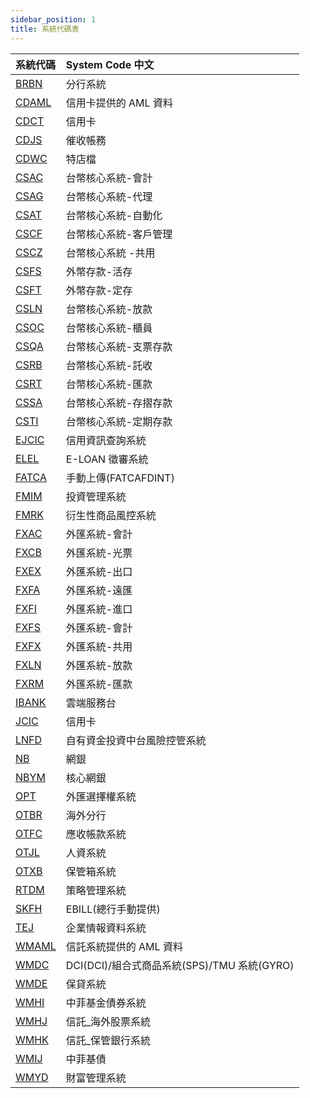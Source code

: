 ```yaml
---
sidebar_position: 1
title: 系統代碼表
---
```


| 系統代碼                                        | System Code 中文                            |
| :---------------------------------------------- | :------------------------------------------ |
| [BRBN](/docs/data-dicionary/tableschema/BRBN)   | 分行系統                                    |
| [CDAML](/docs/data-dicionary/tableschema/CDAML) | 信用卡提供的 AML 資料                       |
| [CDCT ](/docs/data-dicionary/tableschema/CDCT)  | 信用卡                                      |
| [CDJS ](/docs/data-dicionary/tableschema/CDJS)  | 催收帳務                                    |
| [CDWC ](/docs/data-dicionary/tableschema/CDWC)  | 特店檔                                      |
| [CSAC ](/docs/data-dicionary/tableschema/CSAC)  | 台幣核心系統-會計                           |
| [CSAG ](/docs/data-dicionary/tableschema/CSAG)  | 台幣核心系統-代理                           |
| [CSAT ](/docs/data-dicionary/tableschema/CSAT)  | 台幣核心系統-自動化                         |
| [CSCF ](/docs/data-dicionary/tableschema/CSCF)  | 台幣核心系統-客戶管理                       |
| [CSCZ ](/docs/data-dicionary/tableschema/CSCZ)  | 台幣核心系統 -共用                          |
| [CSFS ](/docs/data-dicionary/tableschema/CSFS)  | 外幣存款-活存                               |
| [CSFT ](/docs/data-dicionary/tableschema/CSFT)  | 外幣存款-定存                               |
| [CSLN ](/docs/data-dicionary/tableschema/CSLN)  | 台幣核心系統-放款                           |
| [CSOC ](/docs/data-dicionary/tableschema/CSOC)  | 台幣核心系統-櫃員                           |
| [CSQA ](/docs/data-dicionary/tableschema/CSQA)  | 台幣核心系統-支票存款                       |
| [CSRB ](/docs/data-dicionary/tableschema/CSRB)  | 台幣核心系統-託收                           |
| [CSRT ](/docs/data-dicionary/tableschema/CSRT)  | 台幣核心系統-匯款                           |
| [CSSA ](/docs/data-dicionary/tableschema/CSSA)  | 台幣核心系統-存摺存款                       |
| [CSTI ](/docs/data-dicionary/tableschema/CSTI)  | 台幣核心系統-定期存款                       |
| [EJCIC](/docs/data-dicionary/tableschema/EJCIC) | 信用資訊查詢系統                            |
| [ELEL ](/docs/data-dicionary/tableschema/ELEL)  | E-LOAN 徵審系統                             |
| [FATCA](/docs/data-dicionary/tableschema/FATCA) | 手動上傳(FATCAFDINT)                        |
| [FMIM ](/docs/data-dicionary/tableschema/FMIM)  | 投資管理系統                                |
| [FMRK ](/docs/data-dicionary/tableschema/FMRK)  | 衍生性商品風控系統                          |
| [FXAC ](/docs/data-dicionary/tableschema/FXAC)  | 外匯系統-會計                               |
| [FXCB ](/docs/data-dicionary/tableschema/FXCB)  | 外匯系統-光票                               |
| [FXEX ](/docs/data-dicionary/tableschema/FXEX)  | 外匯系統-出口                               |
| [FXFA ](/docs/data-dicionary/tableschema/FXFA)  | 外匯系統-遠匯                               |
| [FXFI ](/docs/data-dicionary/tableschema/FXFI)  | 外匯系統-進口                               |
| [FXFS ](/docs/data-dicionary/tableschema/FXFS)  | 外匯系統-會計                               |
| [FXFX ](/docs/data-dicionary/tableschema/FXFX)  | 外匯系統-共用                               |
| [FXLN ](/docs/data-dicionary/tableschema/FXLN)  | 外匯系統-放款                               |
| [FXRM ](/docs/data-dicionary/tableschema/FXRM)  | 外匯系統-匯款                               |
| [IBANK](/docs/data-dicionary/tableschema/IBANK) | 雲端服務台                                  |
| [JCIC ](/docs/data-dicionary/tableschema/JCIC)  | 信用卡                                      |
| [LNFD ](/docs/data-dicionary/tableschema/LNFD)  | 自有資金投資中台風險控管系統                |
| [NB ](/docs/data-dicionary/tableschema/NB)      | 網銀                                        |
| [NBYM ](/docs/data-dicionary/tableschema/NBYM)  | 核心網銀                                    |
| [OPT ](/docs/data-dicionary/tableschema/OPT)    | 外匯選擇權系統                              |
| [OTBR ](/docs/data-dicionary/tableschema/OTBR)  | 海外分行                                    |
| [OTFC ](/docs/data-dicionary/tableschema/OTFC)  | 應收帳款系統                                |
| [OTJL ](/docs/data-dicionary/tableschema/OTJL)  | 人資系統                                    |
| [OTXB ](/docs/data-dicionary/tableschema/OTXB)  | 保管箱系統                                  |
| [RTDM ](/docs/data-dicionary/tableschema/RTDM)  | 策略管理系統                                |
| [SKFH ](/docs/data-dicionary/tableschema/SKFH)  | EBILL(總行手動提供)                         |
| [TEJ ](/docs/data-dicionary/tableschema/TEJ)    | 企業情報資料系統                            |
| [WMAML](/docs/data-dicionary/tableschema/WMAML) | 信託系統提供的 AML 資料                     |
| [WMDC ](/docs/data-dicionary/tableschema/WMDC)  | DCI(DCI)/組合式商品系統(SPS)/TMU 系統(GYRO) |
| [WMDE ](/docs/data-dicionary/tableschema/WMDE)  | 保貸系統                                    |
| [WMHI ](/docs/data-dicionary/tableschema/WMHI)  | 中菲基金債券系統                            |
| [WMHJ ](/docs/data-dicionary/tableschema/WMHJ)  | 信託_海外股票系統                          |
| [WMHK ](/docs/data-dicionary/tableschema/WMHK)  | 信託_保管銀行系統                          |
| [WMIJ ](/docs/data-dicionary/tableschema/WMIJ)  | 中菲基債                                    |
| [WMYD ](/docs/data-dicionary/tableschema/WMYD)  | 財富管理系統                                |